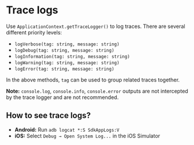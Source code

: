 # Trace logs

Use `ApplicationContext.getTraceLogger()` to log traces. There are several different priority levels:

* `logVerbose(tag: string, message: string)`
* `logDebug(tag: string, message: string)`
* `logInformation(tag: string, message: string)`
* `logWarning(tag: string, message: string)`
* `logError(tag: string, message: string)`

In the above methods, `tag` can be used to group related traces together.


**Note:** `console.log`, `console.info`, `console.error` outputs are not intercepted by the trace logger and are not recommended.

## How to see trace logs?
* **Android:** Run `adb logcat *:S SdkAppLogs:V`
* **iOS:** Select `Debug → Open System Log...` in the iOS Simulator
